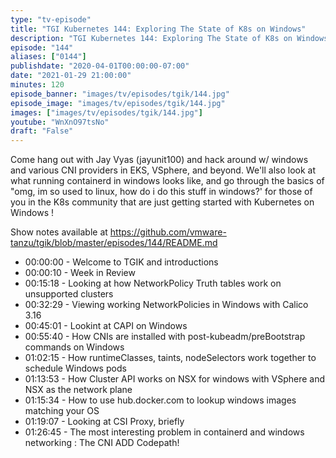 ```yaml
---
type: "tv-episode"
title: "TGI Kubernetes 144: Exploring The State of K8s on Windows"
description: "TGI Kubernetes 144: Exploring The State of K8s on Windows"
episode: "144"
aliases: ["0144"]
publishdate: "2020-04-01T00:00:00-07:00"
date: "2021-01-29 21:00:00"
minutes: 120
episode_banner: "images/tv/episodes/tgik/144.jpg"
episode_image: "images/tv/episodes/tgik/144.jpg"
images: ["images/tv/episodes/tgik/144.jpg"]
youtube: "WnXnO97tsNo"
draft: "False"
---
```


Come hang out with Jay Vyas (jayunit100) and hack around w/ windows and various CNI providers in EKS, VSphere, and beyond.  We'll also look at what running containerd in windows looks like, and go through the basics of  "omg, im so used to linux, how do i do this stuff in windows?' for those of you in the K8s community that are just getting started with Kubernetes on Windows !

Show notes available at https://github.com/vmware-tanzu/tgik/blob/master/episodes/144/README.md

- 00:00:00 - Welcome to TGIK and introductions
- 00:00:10 - Week in Review
- 00:15:18 - Looking at how NetworkPolicy Truth tables work on unsupported clusters
- 00:32:29 - Viewing working NetworkPolicies in Windows with Calico 3.16
- 00:45:01 - Lookint at CAPI on Windows
- 00:55:40 - How CNIs are installed with post-kubeadm/preBootstrap commands on Windows
- 01:02:15 - How runtimeClasses, taints, nodeSelectors work together to schedule Windows pods
- 01:13:53 - How Cluster API works on NSX for windows with VSphere and NSX as the network plane
- 01:15:34 - How to use hub.docker.com to lookup windows images matching your OS
- 01:19:07 - Looking at CSI Proxy, briefly
- 01:26:45 - The most interesting problem in containerd and windows networking : The CNI ADD Codepath!